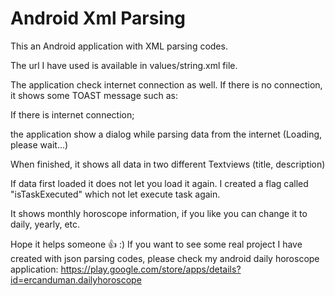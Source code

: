# Android Xml Parsing

This an Android application with XML parsing codes.

The url I have used is available in values/string.xml file.

The application check internet connection as well. If there is no connection, it shows some TOAST message such as:


If there is internet connection;

the application show a dialog while parsing data from the internet (Loading, please wait...)

When finished, it shows all data in two different Textviews (title, description)

If data first loaded it does not let you load it again. I created a flag called "isTaskExecuted" which not let execute task again.

It shows monthly horoscope information, if you like you can change it to daily, yearly, etc.

Hope it helps someone :+1: :) If you want to see some real project I have created with json parsing codes, please check my android daily horoscope application: https://play.google.com/store/apps/details?id=ercanduman.dailyhoroscope
